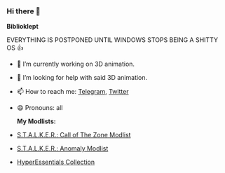 ### Hi there 👋

**Biblioklept**

EVERYTHING IS POSTPONED UNTIL WINDOWS STOPS BEING A SHITTY OS 👍

- 🔭 I’m currently working on 3D animation.
- 🤔 I’m looking for help with said 3D animation.
- 📫 How to reach me: [Telegram](https://t.me/biblioklept), [Twitter](https://twitter.com/bookstealing)
- 😄 Pronouns: all

  **My Modlists:**

- [S.T.A.L.K.E.R.: Call of The Zone Modlist](https://biblioklept.github.io/CoTOZ)
- [S.T.A.L.K.E.R.: Anomaly Modlist](https://biblioklept.github.io/modlists/journey/)
- [HyperEssentials Collection](https://github.com/biblioklept/hyperessentials)

